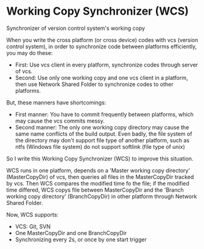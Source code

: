# Working Copy Synchronizer (WCS)
Synchronizer of version control system's working copy

When you write the cross platform (or cross device) codes with vcs (version control system), 
in order to synchronize code between platforms efficiently, you may do these:
* First: Use vcs client in every platform, synchronize codes through server of vcs.
* Second: Use only one working copy and one vcs client in a platform, then use Network Shared Folder to synchronize codes to other platforms.

But, these manners have shortcomings:
* First manner: You have to commit frequently between platforms, which may cause the vcs commits messy.
* Second manner: The only one working copy directory may cause the same name conflicts of the build output.
  Even badly, the file system of the directory may don't support file type of another platform, 
  such as ntfs (Windows file system) do not support softlink (file type of unix)

So I write this Working Copy Synchronizer (WCS) to improve this situation.

WCS runs in one platform, depends on a 'Master working copy directory' (MasterCopyDir) of vcs, then queries all files in the MasterCopyDir tracked by vcs.
Then WCS compares the modified time fo the file; if the modified time differed, 
WCS copys file between MasterCopyDir and the 'Branch working copy directory' (BranchCopyDir) in other platform through Network Shared Folder.

Now, WCS supports:
* VCS: Git, SVN
* One MasterCopyDir and one BranchCopyDir
* Synchronizing every 2s, or once by one start trigger
